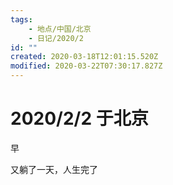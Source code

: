 ```yaml
---
tags:
    - 地点/中国/北京
    - 日记/2020/2
id: ""
created: 2020-03-18T12:01:15.520Z
modified: 2020-03-22T07:30:17.827Z
---
```


# 2020/2/2 于北京

<!-- @timer "date":"Sun Feb 02 2020 09:27:05 GMT+0800 (CST)" -->

早

<!-- @timer "date":"Sun Feb 02 2020 17:04:26 GMT+0800 (CST)","duration":"about 8 hours" -->

又躺了一天，人生完了
